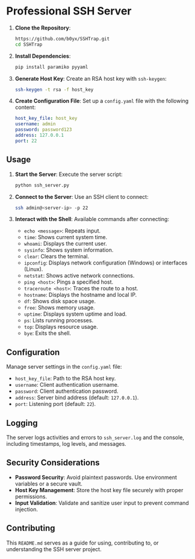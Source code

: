 # Professional SSH Server

1. **Clone the Repository**:
   ```bash
   https://github.com/b0yx/SSHTrap.git  
   cd SSHTrap
   ```

2. **Install Dependencies**:
   ```bash
   pip install paramiko pyyaml
   ```

3. **Generate Host Key**:
   Create an RSA host key with `ssh-keygen`:
   ```bash
   ssh-keygen -t rsa -f host_key
   ```

4. **Create Configuration File**:
   Set up a `config.yaml` file with the following content:
   ```yaml
   host_key_file: host_key
   username: admin
   password: password123
   address: 127.0.0.1
   port: 22
   ```

## Usage

1. **Start the Server**:
   Execute the server script:
   ```bash
   python ssh_server.py
   ```

2. **Connect to the Server**:
   Use an SSH client to connect:
   ```bash
   ssh admin@<server-ip> -p 22
   ```

3. **Interact with the Shell**:
   Available commands after connecting:
   - `echo <message>`: Repeats input.
   - `time`: Shows current system time.
   - `whoami`: Displays the current user.
   - `sysinfo`: Shows system information.
   - `clear`: Clears the terminal.
   - `ipconfig`: Displays network configuration (Windows) or interfaces (Linux).
   - `netstat`: Shows active network connections.
   - `ping <host>`: Pings a specified host.
   - `traceroute <host>`: Traces the route to a host.
   - `hostname`: Displays the hostname and local IP.
   - `df`: Shows disk space usage.
   - `free`: Shows memory usage.
   - `uptime`: Displays system uptime and load.
   - `ps`: Lists running processes.
   - `top`: Displays resource usage.
   - `bye`: Exits the shell.

## Configuration

Manage server settings in the `config.yaml` file:

- `host_key_file`: Path to the RSA host key.
- `username`: Client authentication username.
- `password`: Client authentication password.
- `address`: Server bind address (default: `127.0.0.1`).
- `port`: Listening port (default: `22`).

## Logging

The server logs activities and errors to `ssh_server.log` and the console, including timestamps, log levels, and messages.

## Security Considerations

- **Password Security**: Avoid plaintext passwords. Use environment variables or a secure vault.
- **Host Key Management**: Store the host key file securely with proper permissions.
- **Input Validation**: Validate and sanitize user input to prevent command injection.

## Contributing

This `README.md` serves as a guide for using, contributing to, or understanding the SSH server project.
